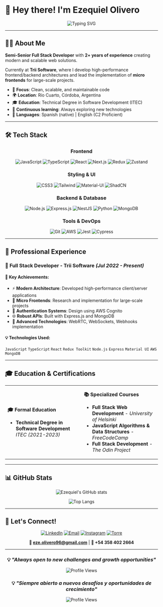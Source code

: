 # 🚀 Hey there! I'm Ezequiel Olivero

<div align="center">
  
  ![Typing SVG](https://readme-typing-svg.herokuapp.com?font=Fira+Code&weight=600&size=28&pause=1000&color=2196F3&center=true&vCenter=true&width=600&lines=Full+Stack+Developer;Frontend+Specialist;Continuous+Learner;Problem+Solver)
  
</div>

---

## 👨‍💻 About Me

**Semi-Senior Full Stack Developer** with **2+ years of experience** creating modern and scalable web solutions. 

Currently at **Trii Software**, where I develop high-performance frontend/backend architectures and lead the implementation of **micro frontends** for large-scale projects.

- 🎯 **Focus**: Clean, scalable, and maintainable code
- 🌍 **Location**: Río Cuarto, Córdoba, Argentina
- 🎓 **Education**: Technical Degree in Software Development (ITEC)
- 🌱 **Continuous learning**: Always exploring new technologies
- 💬 **Languages**: Spanish (native) | English (C2 Proficient)

---

## 🛠️ Tech Stack

<div align="center">

### Frontend
![JavaScript](https://img.shields.io/badge/JavaScript-F7DF1E?style=for-the-badge&logo=javascript&logoColor=black)
![TypeScript](https://img.shields.io/badge/TypeScript-007ACC?style=for-the-badge&logo=typescript&logoColor=white)
![React](https://img.shields.io/badge/React-20232A?style=for-the-badge&logo=react&logoColor=61DAFB)
![Next.js](https://img.shields.io/badge/Next.js-000000?style=for-the-badge&logo=nextdotjs&logoColor=white)
![Redux](https://img.shields.io/badge/Redux-593D88?style=for-the-badge&logo=redux&logoColor=white)
![Zustand](https://img.shields.io/badge/Zustand-181717?style=for-the-badge&logo=react&logoColor=white)

### Styling & UI
![CSS3](https://img.shields.io/badge/CSS3-1572B6?style=for-the-badge&logo=css3&logoColor=white)
![Tailwind](https://img.shields.io/badge/Tailwind_CSS-38B2AC?style=for-the-badge&logo=tailwind-css&logoColor=white)
![Material-UI](https://img.shields.io/badge/Material_UI-0081CB?style=for-the-badge&logo=mui&logoColor=white)
![ShadCN](https://img.shields.io/badge/ShadCN-000000?style=for-the-badge&logo=shadcnui&logoColor=white)

### Backend & Database
![Node.js](https://img.shields.io/badge/Node.js-43853D?style=for-the-badge&logo=node.js&logoColor=white)
![Express.js](https://img.shields.io/badge/Express.js-000000?style=for-the-badge&logo=express&logoColor=white)
![NestJS](https://img.shields.io/badge/NestJS-E0234E?style=for-the-badge&logo=nestjs&logoColor=white)
![Python](https://img.shields.io/badge/Python-FFD43B?style=for-the-badge&logo=python&logoColor=blue)
![MongoDB](https://img.shields.io/badge/MongoDB-4EA94B?style=for-the-badge&logo=mongodb&logoColor=white)

### Tools & DevOps
![Git](https://img.shields.io/badge/Git-F05032?style=for-the-badge&logo=git&logoColor=white)
![AWS](https://img.shields.io/badge/AWS-FF9900?style=for-the-badge&logo=amazonaws&logoColor=white)
![Jest](https://img.shields.io/badge/Jest-C21325?style=for-the-badge&logo=jest&logoColor=white)
![Cypress](https://img.shields.io/badge/Cypress-17202C?style=for-the-badge&logo=cypress&logoColor=white)

</div>

---

## 💼 Professional Experience

### 🏢 **Full Stack Developer** - Trii Software *(Jul 2022 - Present)*

#### 🎯 Key Achievements:
- ⚡ **Modern Architecture**: Developed high-performance client/server applications
- 🧩 **Micro Frontends**: Research and implementation for large-scale projects
- 🔐 **Authentication Systems**: Design using AWS Cognito
- 🌐 **Robust APIs**: Built with Express.js and MongoDB
- 🚀 **Advanced Technologies**: WebRTC, WebSockets, Webhooks implementation

#### 💡 Technologies Used:
`JavaScript` `TypeScript` `React` `Redux Toolkit` `Node.js` `Express` `Material UI` `AWS` `MongoDB`

---

## 🎓 Education & Certifications

<table>
<tr>
<td width="50%">

**🎓 Formal Education**
- **Technical Degree in Software Development**  
  *ITEC (2021-2023)*

</td>
<td width="50%">

**📚 Specialized Courses**
- **Full Stack Web Development** - *University of Helsinki*
- **JavaScript Algorithms & Data Structures** - *FreeCodeCamp*
- **Full Stack Development** - *The Odin Project*

</td>
</tr>
</table>

---

## 📊 GitHub Stats

<div align="center">
  
  ![Ezequiel's GitHub stats](https://github-readme-stats.vercel.app/api?username=tu-usuario-github&show_icons=true&theme=react&hide_border=true&bg_color=0D1117&title_color=2196F3&icon_color=2196F3)
  
  ![Top Langs](https://github-readme-stats.vercel.app/api/top-langs/?username=tu-usuario-github&layout=compact&theme=react&hide_border=true&bg_color=0D1117&title_color=2196F3)
  
</div>

---

## 🤝 Let's Connect!

<div align="center">

[![LinkedIn](https://img.shields.io/badge/LinkedIn-0077B5?style=for-the-badge&logo=linkedin&logoColor=white)](https://www.linkedin.com/in/ezequiel-olivero-4905ba228/)
[![Email](https://img.shields.io/badge/Email-D14836?style=for-the-badge&logo=gmail&logoColor=white)](mailto:eze.olivero96@gmail.com)
[![Instagram](https://img.shields.io/badge/Instagram-E4405F?style=for-the-badge&logo=instagram&logoColor=white)](https://www.instagram.com/eze_olivero/)
[![Torre](https://img.shields.io/badge/Torre-000000?style=for-the-badge&logo=torre&logoColor=white)](https://torre.co/ezeolivero96?r=Xi4KDQWQ)

**📧 eze.olivero96@gmail.com** | **📱 +54 358 402 2664**

</div>

---

<div align="center">
  
  ### 💡 *"Always open to new challenges and growth opportunities"*
  
  ![Profile Views](https://komarev.com/ghpvc/?username=tu-usuario-github&color=2196F3&style=flat-square&label=Profile+Views)
  
</div>

<div align="center">
  
  ### 💡 *"Siempre abierto a nuevos desafíos y oportunidades de crecimiento"*
  
  ![Profile Views](https://komarev.com/ghpvc/?username=tu-usuario-github&color=2196F3&style=flat-square&label=Profile+Views)
  
</div>
